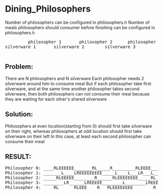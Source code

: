 # Dining_Philosophers
Number of philosophers can be configured in philosophers.h
Number of meals philosophers should consumer before finishing can be configured in philosophers.h

<pre>
         philosopher 1       philosopher 2      philosopher 3 ...  
silverware 1       silverware 2        silverware 3              ...

</pre>

## Problem:  
There are N philosophers and N silverware
Each philosopher needs 2 silverware around him to consume meal
But if each philosopher take first silverware, and at the same time
another philosopher takes second silverware, then both philosophers
can not consume their meal because they are waiting for each other's
shared silverware

## Solution:  
Philosophers at even location(starting from 0) should first take
silverware on their right, whereas philosophers at odd location 
should first take silverware on their left
In this case, at least each second philosopher can consume their meal

## RESULT:  
<pre>
Philosopher 0: ____RLEEEEEE_______RL_____R_________RLEEEE____RLEEEEEEEEE
Philosopher 1: _______L____LREEEEEEEEE_____L____L___LR___L_______LR_____L____LREEEEEEE_____LREEEEEEE
Philosopher 2: _____RLEEEEE________R______RLEEEEEEEE_____RL________RLEEEE
Philosopher 3: ________LR______LREEEEE________L________LREEEEE______LR______LREEEEE
Philosopher 4: ____RL______RLEEE____R___RLEEEEEEEE________R___RL_____RL________R_______RLEEEEEEEEE
</pre>
